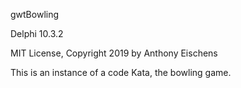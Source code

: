 gwtBowling

Delphi 10.3.2

MIT License, Copyright 2019 by Anthony Eischens

This is an instance of a code Kata, the bowling game. 